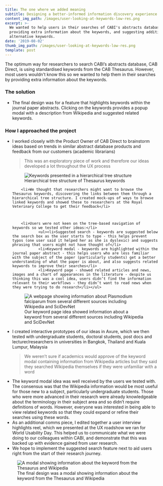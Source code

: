 ```yaml
---
title: The one where we added meaning
subtitle: Designing a better-informed information discovery experience
content_img_path: /images/user-looking-at-keywords-low-res.png
excerpt: >-
  We wanted to help users in their searches of CABI's abstracts database by
  providing extra information about the keywords, and suggesting additional or
  alternative keywords.
date: '2019-08-02'
thumb_img_path: /images/user-looking-at-keywords-low-res.png
template: post
---
```

<section class="content case-study-detail">
The optimum way for researchers to search CABI’s abstracts database, CAB Direct, is using standardised keywords from the CAB Thesaurus. However, most users wouldn’t know this so we wanted to help them in their searches by providing extra information about the keywords.
</section>
<section class="content case-study-detail">
	<h3>The solution</h3>
	<ul>
		<li>The final design was for a feature that highlights keywords within the journal paper abstracts. Clicking on the keywords provides a popup modal with a description from Wikipedia and suggested related keywords.</li>
</section>
<section class="content case-study-detail">
	<h3>How I approached the project</h3>
	<ul>
		<li>I worked closely with the Product Owner of CAB Direct to brainstorm ideas based on trends in similar abstract database products and feedback from our customers (academic librarians)</li>
		<blockquote>This was an exploratory piece of work and therefore our ideas developed a lot throughout the UX process</blockquote>
<figure class="inline-image-right">
  <img src="/images/Thesaurus-hierarchy.png" alt="Keywords presented in a hierarchical tree structure"/>
  <figcaption>Hierarchical tree structure of Thesaurus keywords</figcaption>
</figure>
		
		<li>We thought that researchers might want to browse the Thesaurus keywords, discovering the links between them through a hierarchical tree structure. I created mock-ups of ways to browse linked keywords and showed these to researchers at the Royal Veterinary College to get their feedback</li>
		
		
		
		<li>Users were not keen on the tree-based navigation of keywords so we tested other ideas:</li>
				<ul><li>Suggested search - keywords are suggested below the search box as the user starts to type - this helps prevent typos (one user said it helped her as she is dyslexic) and suggests phrasing that users might not have thought of</li>
				<li>Keyword modal - keywords are highlighted within the journal paper abstract - this helps users who are less familiar with the subject of the paper (particularly students) get a better understanding of what the paper is about, and also suggests related keywords to improve their searches</li>
				<li>Keyword page - showed related articles and news, images and a chart of appearances in the literature - despite us thinking this was a cool idea, users didn’t find the information relevant to their workflows - they didn’t want to read news when they were trying to do research</li></ul>
				
				
<figure class="inline-image-right">	
  <img src="/images/entity-page-idea.png"  alt="A webpage showing information about Plasmodium falciparum from several different sources including Wikipedia and SciDevNet"/>
  <figcaption>Our keyword page idea showed information about a keyword from several different sources including Wikipedia and SciDevNet</figcaption>	
</figure>	

<li>I created interactive prototypes of our ideas in Axure, which we then tested with undergraduate students, doctoral students, post docs and lecturer/researchers in universities in Bangkok, Thailand and Kuala Lumpur, Malaysia</li><blockquote>We weren’t sure if academics would approve of the keyword modal containing information from Wikipedia articles but they said they searched Wikipedia themselves if they were unfamiliar with a word</blockquote>

<li>The keyword modal idea was well received by the users we tested with. The consensus was that the Wikipedia information would be most useful for those new to a subject, particularly undergraduate students. Those who were more advanced in their research were already knowledgeable about the terminology in their subject area and so didn’t require definitions of words. However, everyone was interested in being able to view related keywords so that they could expand or refine their searches using these words.
</li>
<li>As an additional comms piece, I edited together a user interview highlights reel, which we presented at the UX roadshow we ran for World Usability Day. This helped us to communicate what we were doing to our colleagues within CABI, and demonstrate that this was backed up with evidence gained from user research.</li>
<li>We hope to implement the suggested search feature next to aid users right from the start of their research journey.</li>


</ul>
		<figure>
  <img src="/images/entity-popup-mockup.png" alt="A modal showing information about the keyword from the Thesaurus and Wikipedia"/>
  <figcaption>The final design was a modal showing information about the keyword from the Thesaurus and Wikipedia</figcaption>
</figure>

</section>

